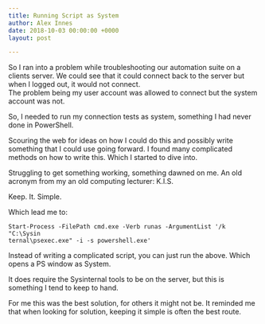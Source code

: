 ```yaml
---
title: Running Script as System
author: Alex Innes
date: 2018-10-03 00:00:00 +0000
layout: post

---
```

So I ran into a problem while troubleshooting our automation suite on a clients server. <!--more-->We could see that it could connect back to the server but when I logged out, it would not connect.  
The problem being my user account was allowed to connect but the system account was not.

So, I needed to run my connection tests as system, something I had never done in PowerShell.

Scouring the web for ideas on how I could do this and possibly write something that I could use going forward. I found many complicated methods on how to write this. Which I started to dive into.

Struggling to get something working, something dawned on me.  An old acronym from my an old computing lecturer: K.I.S.

Keep. It. Simple.

Which lead me to:

    Start-Process -FilePath cmd.exe -Verb runas -ArgumentList '/k "C:\Sysin
    ternal\psexec.exe" -i -s powershell.exe'

Instead of writing a complicated script, you can just run the above. Which opens a PS window as System.

It does require the Sysinternal tools to be on the server, but this is something I tend to keep to hand.

For me this was the best solution, for others it might not be. It reminded me that when looking for solution, keeping it simple is often the best route.